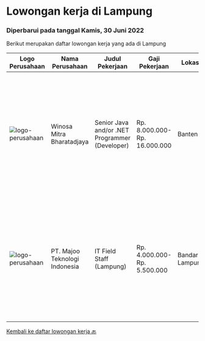 
  # Lowongan kerja di Lampung

  ### Diperbarui pada tanggal Kamis, 30 Juni 2022

  Berikut merupakan daftar lowongan kerja yang ada di Lampung

  |Logo Perusahaan | Nama Perusahaan | Judul Pekerjaan | Gaji Pekerjaan | Lokasi | Deskripsi | Tanggal diunggah | Pranala |
  | -------------- | --------------- | --------------- | --------- | --------- | -------------- | ------- | ----------- |
  |![logo-perusahaan](https://image-service-cdn.seek.com.au/cd823704551af28e73a2059691a6e200c86b8a5f/ee4dce1061f3f616224767ad58cb2fc751b8d2dc)|Winosa Mitra Bharatadjaya|Senior Java and/or .NET Programmer (Developer)|Rp. 8.000.000-Rp. 16.000.000|Banten|Winosa Mitra is a young and fast growing Business consultancy and software development company. We are expanding and are looking for an ambitious Java...|Minggu, 26 Juni 2022|https://www.jobstreet.co.id/id/job/senior-java-and-or-.net-programmer-developer-3923461?token=0~e049d963-04a9-4b0b-9248-870cc8f8b3b8&sectionRank=1&jobId=jobstreet-id-job-3923461|
|![logo-perusahaan](https://image-service-cdn.seek.com.au/189bf52fde82636e38ad72262805fd31d41717ee/ee4dce1061f3f616224767ad58cb2fc751b8d2dc)|PT. Majoo Teknologi Indonesia|IT Field Staff (Lampung)|Rp. 4.000.000-Rp. 5.500.000|Bandar Lampung|Melakukan instalasi beserta pengaturan software dan hardware majoo. Memberikan edukasi (training) kepada staff / manager/ owner mengenai cara...|Selasa, 07 Juni 2022|https://www.jobstreet.co.id/id/job/it-field-staff-lampung-3910212?token=0~e049d963-04a9-4b0b-9248-870cc8f8b3b8&sectionRank=2&jobId=jobstreet-id-job-3910212|


  [Kembali ke daftar lowongan kerja 🔙](../README.md#daftar-lowongan-kerja)
  